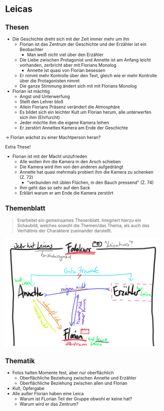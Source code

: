 # Leicas

## Thesen

- Die Geschichte dreht sich mit der Zeit immer mehr um ihn
    - Florian ist das Zentrum der Geschichte und der Erzähler ist ein Beobachter
        - Man weiß nicht viel über den Erzähler
    - Die Liebe zwischen Protagonist und Annette ist am Anfang leicht vorhanden, zerbricht aber mit Florians Monolog
        - Annette ist quasi von Florian besessen
    - Er nimmt mehr Kontrolle über den Text, gleich wie er mehr Kontrolle über die Protagonisten nimmt
    - Die ganze Stimmung ändert sich mit mit Florians Monolog
- Florian ist mächtig
    - Angst und Unterwerfung
    - Stellt den Lehrer bloß
    - Allein Florians Präsenz verändert die Atmosphäre
    - Es bildet sich ein leichter Kult um Florian herum, alle unterwerfen sich ihm (Ehrfurcht)
    - Jeder möchte ihm die eigene Kamera leihen
    - Er zerstört Annettes Kamera am Ende der Geschichte

$\rightarrow$ Florian wächst zu einer Machtperson heran?

Extra These!

- Florian ist mit der Macht unzufrieden
    - Alle wollen ihm die Kamera in den Arsch schieben
    - Die Kamera wird ihm von den anderen aufgedrängt
    - Annette hat quasi mehrmals probiert ihm die Kamera zu schenken (Z. 72)
        - "verbunden mit üblen Flüchen, in den Bauch pressend" (Z. 74)
    - Ihm geht das so sehr auf den Sack
    - Erklärt warum er am Ende die Kamera zerstört

## Themenblatt

> Erarbeitet ein gemeinsames Thesenblatt. Integriert hierzu ein Schaubild, welches sowohl die Themen/das Thema, als auch das Verhältnis der Charaktere zueinander darstellt.

![Schaubild](img/2020-03-06_12-06.png)

## Thematik

- Fotos halten Momente fest, aber nur oberflächlich
    - Oberflächliche Beziehung zwischen Annette und Erzähler
    - Oberflächliche Beziehung zwischen allen und Florian
- Kult, Opfergabe
- Alle außer Florian haben eine Leica
    - Warum ist FLorian Teil der Gruppe obwohl er keine hat?
    - Warum wird er das Zentrum?

